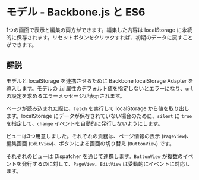 モデル - Backbone.js と ES6
==========================

1つの画面で表示と編集の両方ができます。編集した内容は localStorage に永続的に保存されます。リセットボタンをクリックすれば、初期のデータに戻すことができます。


解説
----

モデルと localStorage を連携させるために Backbone localStorage Adapter を導入します。モデルの `id` 属性のデフォルト値を指定しないとエラーになり、`url` の設定を求めるエラーメッセージが表示されます。
 
ページが読み込まれた際に、`fetch` を実行して localStorage から値を取り出します。localStorage にデータが保存されていない場合のために、`silent` に `true` を指定して、`change` イベントを自動的に発行しないようにします。

ビューは3つ用意しました。それぞれの責務は、ページ情報の表示 (`PageView`)、編集画面 (`EditView`)、ボタンによる画面の切り替え (`ButtonView`) です。


それぞれのビューは Dispatcher を通じて連携します。`ButtonView` が複数のイベントを発行するのに対して、`PageView`、`EditView` は受動的にイベントに対応します。